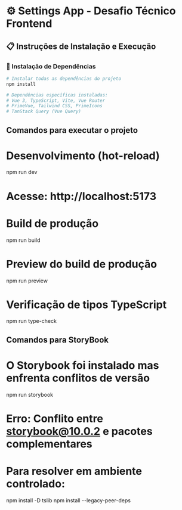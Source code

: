 # ⚙️ Settings App - Desafio Técnico Frontend

## 📋 Instruções de Instalação e Execução

### 🔧 Instalação de Dependências

```bash
# Instalar todas as dependências do projeto
npm install

# Dependências específicas instaladas:
# Vue 3, TypeScript, Vite, Vue Router
# PrimeVue, Tailwind CSS, PrimeIcons
# TanStack Query (Vue Query)
```

## Comandos para executar o projeto

# Desenvolvimento (hot-reload)

npm run dev

# Acesse: http://localhost:5173

# Build de produção

npm run build

# Preview do build de produção

npm run preview

# Verificação de tipos TypeScript

npm run type-check

## Comandos para StoryBook

# O Storybook foi instalado mas enfrenta conflitos de versão

npm run storybook

# Erro: Conflito entre storybook@10.0.2 e pacotes complementares

# Para resolver em ambiente controlado:

npm install -D tslib
npm install --legacy-peer-deps
